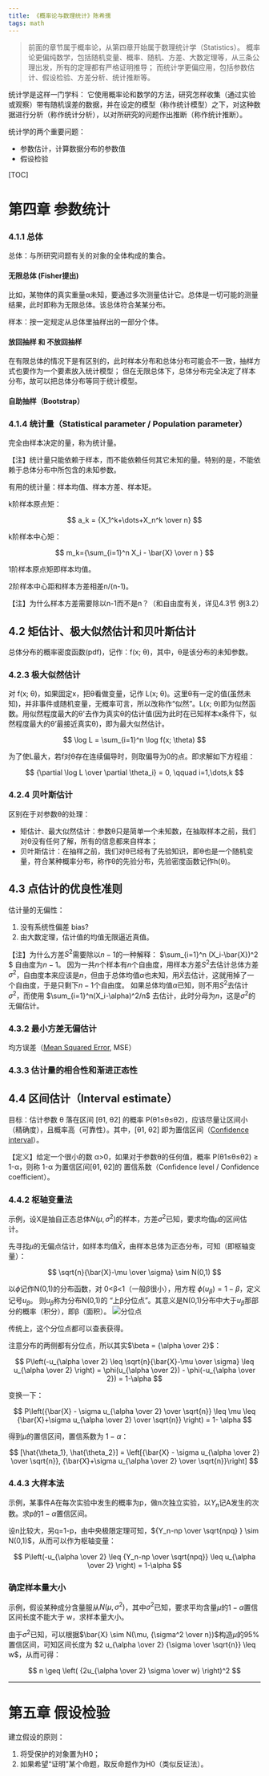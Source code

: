 ```yaml
---
title: 《概率论与数理统计》陈希孺
tags: math
---
```


> 前面的章节属于概率论，从第四章开始属于数理统计学（Statistics）。
> 概率论更偏纯数学，包括随机变量、概率、随机、方差、大数定理等，从三条公理出发，所有的定理都有严格证明推导；
> 而统计学更偏应用，包括参数估计、假设检验、方差分析、统计推断等。

统计学是这样一门学科：
它使用概率论和数学的方法，研究怎样收集（通过实验或观察）带有随机误差的数据，并在设定的模型（称作统计模型）之下，对这种数据进行分析（称作统计分析），以对所研究的问题作出推断（称作统计推断）。

统计学的两个重要问题：

- 参数估计，计算数据分布的参数值
- 假设检验

[TOC]

# 第四章 参数统计

### 4.1.1 总体

总体：与所研究问题有关的对象的全体构成的集合。

#### 无限总体 (Fisher提出)

比如，某物体的真实重量α未知，要通过多次测量估计它。总体是一切可能的测量结果，此时即称为无限总体。该总体符合某某分布。

样本：按一定规定从总体里抽样出的一部分个体。

#### 放回抽样 和 不放回抽样

在有限总体的情况下是有区别的，此时样本分布和总体分布可能会不一致，抽样方式也要作为一个要素放入统计模型；
但在无限总体下，总体分布完全决定了样本分布，故可以把总体分布等同于统计模型。

#### 自助抽样（Bootstrap）

### 4.1.4 统计量（Statistical parameter / Population parameter）

完全由样本决定的量，称为统计量。

【注】统计量只能依赖于样本，而不能依赖任何其它未知的量。特别的是，不能依赖于总体分布中所包含的未知参数。

有用的统计量：样本均值、样本方差、样本矩。

k阶样本原点矩：

$$
a_k = {X_1^k+\dots+X_n^k \over n}
$$

k阶样本中心矩：

$$
m_k={\sum_{i=1}^n X_i - \bar{X} \over n }
$$

1阶样本原点矩即样本均值。

2阶样本中心距和样本方差相差n/(n-1)。

【注】为什么样本方差需要除以n-1而不是n？（和自由度有关，详见4.3节 例3.2）

## 4.2 矩估计、极大似然估计和贝叶斯估计

总体分布的概率密度函数(pdf)，记作：f(x; θ)，其中，θ是该分布的未知参数。

### 4.2.3 极大似然估计

对 f(x; θ)，如果固定x，把θ看做变量，记作 L(x; θ)。这里θ有一定的值(虽然未知)，并非事件或随机变量，无概率可言，所以改称作“似然”。L(x; θ)即为似然函数。用似然程度最大的θ'去作为真实θ的估计值(因为此时在已知样本x条件下，似然程度最大的θ’最接近真实θ)，即为最大似然估计。

$$
\log L = \sum_{i=1}^n \log f(x; \theta)
$$

为了使L最大，若f对θ存在连续偏导时，则取偏导为0的点。即求解如下方程组：

$$
{\partial \log L \over \partial \theta_i} = 0, \qquad i=1,\dots,k
$$


### 4.2.4 贝叶斯估计

区别在于对参数θ的处理：

- 矩估计、最大似然估计：参数θ只是简单一个未知数，在抽取样本之前，我们对θ没有任何了解，所有的信息都来自样本；
- 贝叶斯估计：在抽样之前，我们对θ已经有了先验知识，即θ也是一个随机变量，符合某种概率分布，称作θ的先验分布，先验密度函数记作h(θ)。

## 4.3 点估计的优良性准则

估计量的无偏性：
1) 没有系统性偏差 bias?
2) 由大数定理，估计值的均值无限逼近真值。

【注】为什么方差$S^2$需要除以$n-1$的一种解释： $\sum_{i=1}^n (X_i-\bar{X})^2 $ 自由度为$n-1$。
因为一共$n$个样本有$n$个自由度，用样本方差$S^2$去估计总体方差$\sigma^2$，自由度本来应该是$n$，但由于总体均值$\alpha$也未知，用${\bar X}$去估计，这就用掉了一个自由度，于是只剩下$n-1$个自由度。
如果总体均值$\alpha$已知，则不用$S^2$去估计$\sigma^2$，而使用 $\sum_{i=1}^n(X_i-\alpha)^2/n$ 去估计，此时分母为$n$，这是$\sigma^2$的无偏估计。

### 4.3.2 最小方差无偏估计

均方误差（[Mean Squared Error](https://en.wikipedia.org/wiki/Mean_squared_error), MSE）

### 4.3.3 估计量的相合性和渐进正态性

## 4.4 区间估计（Interval estimate）

目标：估计参数 θ 落在区间 [θ1, θ2] 的概率 P(θ1≤θ≤θ2)，应该尽量让区间小（精确度），且概率高（可靠性）。其中，[θ1, θ2] 即为置信区间（[Confidence interval](https://en.wikipedia.org/wiki/Confidence_interval)）。

【定义】给定一个很小的数 α>0，如果对于参数θ的任何值，概率 P(θ1≤θ≤θ2) ≥ 1-α，则称 1-α 为置信区间[θ1, θ2]的 置信系数（Confidence level / Confidence coefficient）。

### 4.4.2 枢轴变量法

示例，设X是抽自正态总体$N(\mu,\sigma^2)$的样本，方差$\sigma^2$已知，要求均值$\mu$的区间估计。

先寻找$\mu$的无偏点估计，如样本均值$\bar{X}$，由样本总体为正态分布，可知（即枢轴变量）：

$$
\sqrt{n}{\bar{X}-\mu \over \sigma} \sim N(0,1)
$$

以$\phi$记作N(0,1)的分布函数，对 0<β<1（一般β很小），用方程 $\phi(u_\beta)=1-\beta$，定义记号$u_\beta$。
则$u_\beta$称为分布N(0,1)的 “上β分位点”。其意义是N(0,1)分布中大于$u_\beta$那部分的概率（积分），即β（面积）。
![分位点](http://image.jqian.net/prob-stat-book-quantile.png)

传统上，这个分位点都可以查表获得。

注意分布的两侧都有分位点，所以其实$\beta = {\alpha \over 2}$：

$$
P\left(-u_{\alpha \over 2} \leq \sqrt{n}{\bar{X}-\mu \over \sigma} \leq u_{\alpha \over 2} \right) = \phi(u_{\alpha \over 2}) - \phi(-u_{\alpha \over 2})  = 1-\alpha
$$

变换一下：

$$
P\left({\bar{X} - \sigma u_{\alpha \over 2} \over \sqrt{n}} \leq \mu \leq {\bar{X}+\sigma u_{\alpha \over 2} \over \sqrt{n}} \right) = 1- \alpha
$$

得到$\mu$的置信区间，置信系数为 $1-\alpha$：

$$
[\hat{\theta_1}, \hat{\theta_2}] = \left[{\bar{X} - \sigma u_{\alpha \over 2} \over \sqrt{n}},  {\bar{X}+\sigma u_{\alpha \over 2} \over \sqrt{n}}\right]
$$

### 4.4.3 大样本法

示例，某事件A在每次实验中发生的概率为p，做n次独立实验，以$Y_n$记A发生的次数。求p的$1-\alpha$置信区间。

设n比较大，另q=1-p，由中央极限定理可知，${Y_n-np \over \sqrt{npq} } \sim N(0,1)$，从而可以作为枢轴变量：

$$
P\left(-u_{\alpha \over 2} \leq {Y_n-np \over \sqrt{npq}} \leq u_{\alpha \over 2} \right) = 1-\alpha
$$

### 确定样本量大小

示例，假设某种成分含量服从$N(\mu,\sigma^2)$，其中$\sigma^2$已知，要求平均含量$\mu$的$1-\alpha$置信区间长度不能大于 w，求样本量大小。

由于$\sigma^2$已知，可以根据$\bar{X} \sim N(\mu, {\sigma^2 \over n})$构造$\mu$的95%置信区间，可知区间长度为 $2 u_{\alpha \over 2} {\sigma \over \sqrt{n}} \leq w$，从而可得：

$$
n \geq \left( {2u_{\alpha \over 2} \sigma \over w} \right)^2
$$

----

# 第五章 假设检验

建立假设的原则：

1. 将受保护的对象置为H0；
2. 如果希望“证明”某个命题，取反命题作为H0（类似反证法）。
